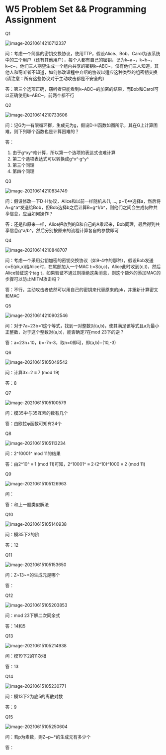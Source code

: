 # W5 Problem Set && Programming Assignment

Q1

![image-20210614210712337](.././images/image-20210614210712337.png)

问：考虑一个简易的密钥交换协议，使用TTP，假设Alice、Bob、Carol为该系统中的三个用户（还有其他用户），每个人都有自己的密钥，记为k~a~，k~b~，k~c~，他们三人期望生成一个组内共享的密钥k~ABC~，仅有他们三人知道，其他人和窃听者不知道，如何修改课程中介绍的协议以适应这种类型的组密钥交换(请注意：所有这些协议对于主动攻击都是不安全的）

答：第三个选项正确，窃听者只能看到k~ABC~的加密的结果，而Bob和Carol可以正确使用k~ABC~，前两个都不行

Q2

![image-20210614210733606](.././images/image-20210614210733606.png)

问：记G为一有限循环群，生成元为g，假设D-H函数如图所示，其在G上计算困难，则下列哪个函数也是计算困难的？

答：

1. 由于g^xy^难计算，所以第一个选项的表达式也难计算
2. 第二个选项表达式可以转换成g^x^·g^y^
3. 第三个同理
4. 第四个同理

Q3

![image-20210614210834749](.././images/image-20210614210834749.png)

问：假设修改一下D-H协议，Alice和以前一样随机从{1, …, p−1}中选择a，然后将A=g^a^发送给Bob，但Bob选择b之后计算B=g^1/b^，则他们之间会生成何种共享信息，应当如何操作？

答：还是和原来一样，Alice把收到的B和自己的A乘起来，Bob同理，最后得到共享信息g^a/b^，然后分别按原来的流程计算各自的参数即可

Q4

![image-20210614210848707](.././images/image-20210614210848707.png)

问：考虑一个采用公钥加密的密钥交换协议（如9-4中的那种），假设Bob发送c=E(pk,x)给Alice时，在尾部加入一个MAC t:=S(x,c)，Alice此时收到(c,t)，然后Alice验证这个tag t，如果验证不通过则拒绝这条消息，则这个额外的添加MAC的步骤可以防止MITM攻击吗？

答：不行，主动攻击者依然可以用自己的密钥来代替原来的pk，并重新计算密文和MAC

Q5

![image-20210614210902546](.././images/image-20210614210902546.png)

问：对于7a+23b=1这个等式，找到一对整数对(a,b)，使其满足该等式且a为最小正整数，对于这个整数对(a,b)，能否确定7在mod 23下的逆？

答：a=23n+10，b=-7n-3，取n=0即可，即(a,b)=(10,-3)

 

Q6

![image-20210615105049542](.././images/image-20210615105049542.png)

问：计算3x+2 ≡ 7 (mod 19)

答：8

Q7

![image-20210615105100579](.././images/image-20210615105100579.png)

问：模35中与35互素的数有几个

答：由欧拉φ函数可知有24个

Q8

![image-20210615105113234](.././images/image-20210615105113234.png)

问：2^10001^ mod 11的结果

答：由2^10^ ≡ 1 (mod 11)可知，2^10001^ ≡ 2·(2^10)^1000 ≡ 2 (mod 11)

Q9

![image-20210615105126963](.././images/image-20210615105126963.png)

问：

答：和上一题类似解法

Q10

![image-20210615105140938](.././images/image-20210615105140938.png)

问：模35下2的阶

答：12

Q11

![image-20210615105153650](.././images/image-20210615105153650.png)

问：Z~13~*的生成元是哪个

答：

Q12

![image-20210615105203853](.././images/image-20210615105203853.png)

问：mod 23下解二次同余式

答：14和5

Q13

![image-20210615105214938](.././images/image-20210615105214938.png)

问：模19下2的11次根

答：13

Q14

![image-20210615105230771](.././images/image-20210615105230771.png)

问：模13下2为底5的离散对数

答：9

Q15

![image-20210615105250604](.././images/image-20210615105250604.png)

问：若p为素数，则Z~p~*的生成元有多少个

答：